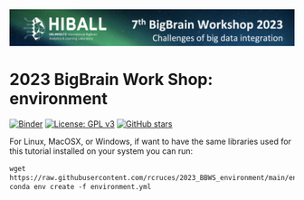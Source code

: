 <div style="text-align: right">
    <img src="https://raw.githubusercontent.com/rcruces/2023_BigBrain_workshop_BigBrains-BrainSpaces/main/code/img/BBWS2023_cropped.png" alt="" width="1200" id="hp"/>
</div>

# 2023 BigBrain Work Shop:  environment

[![Binder](https://mybinder.org/badge_logo.svg)](https://mybinder.org/v2/gh/rcruces/2023_BigBrain_workshop_BigBrains-BrainSpaces/HEAD)
[![License: GPL v3](https://img.shields.io/github/license/rcruces/2023_BBWS_environment?color=blue)](https://www.gnu.org/licenses/gpl-3.0)
[![GitHub stars](https://img.shields.io/github/stars/rcruces/2023_BBWS_environment?color=brightgreen)](https://github.com/rcruces/2023_BBWS_environment/stargazers)

For Linux, MacOSX, or Windows, if want to have the same libraries used for this tutorial installed on your system you can run:
```
wget https://raw.githubusercontent.com/rcruces/2023_BBWS_environment/main/environment.yml
conda env create -f environment.yml
```

